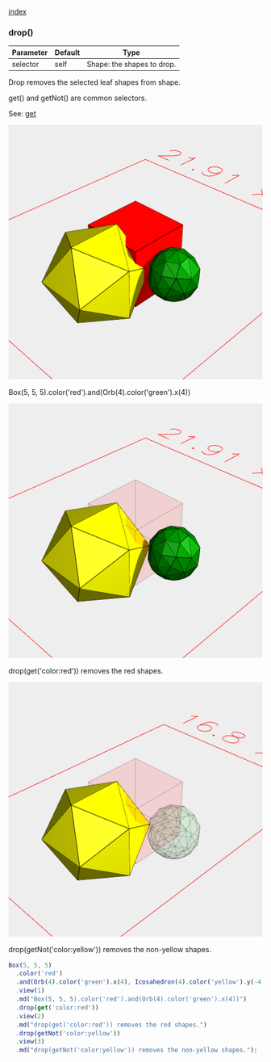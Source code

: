 [index](../../nb/api/index.md)
### drop()
Parameter|Default|Type
---|---|---
|selector|self|Shape: the shapes to drop.

Drop removes the selected leaf shapes from shape.

get() and getNot() are common selectors.

See: [get](../../nb/api/get.md)

![Image](drop.md.$2_1.png)

Box(5, 5, 5).color('red').and(Orb(4).color('green').x(4))

![Image](drop.md.$2_2.png)

drop(get('color:red')) removes the red shapes.

![Image](drop.md.$2_3.png)

drop(getNot('color:yellow')) removes the non-yellow shapes.

```JavaScript
Box(5, 5, 5)
  .color('red')
  .and(Orb(4).color('green').x(4), Icosahedron(4).color('yellow').y(-4))
  .view(1)
  .md("Box(5, 5, 5).color('red').and(Orb(4).color('green').x(4))")
  .drop(get('color:red'))
  .view(2)
  .md("drop(get('color:red')) removes the red shapes.")
  .drop(getNot('color:yellow'))
  .view(3)
  .md("drop(getNot('color:yellow')) removes the non-yellow shapes.");
```
